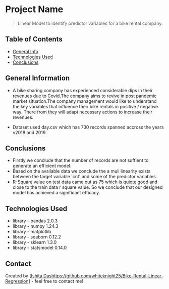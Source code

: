 # Project Name
> Linear Model to identify predictor variables for a bike rental company.


## Table of Contents
* [General Info](#general-information)
* [Technologies Used](#technologies-used)
* [Conclusions](#conclusions)



## General Information
- A bike sharing company has experienced considerable dips in their revenues due to Covid.The company aims to revive in post pandemic market situation.The company management would  like to understand the key variables that influence their bike rentals in positive / negative way. There from they will adapt necessary actions to increase their revenues.

- Dataset used day.csv which has 730 records spanned accross the years v2018 and 2019.


## Conclusions
- Firstly we conclude that the number of records are not suffient to generate an efficient model.
- Based on the available data we conclude the a muli linearity exists between the target variable 'cnt' and some of the predictor variables.
- R-Square value on test data came out as 75 which is quiote good and close to the train data r square value. So we conclude that our designed model has achieved a significant efficacy.




## Technologies Used
- library - pandas 2.0.3
- library - numpy 1.24.3
- library - matplotlib
- library - seaborn 0.12.2
- library - sklearn 1.3.0
- library - statsmodel 0.14.0



## Contact
Created by [[Ishita Das](https://github.com/whiteknight25/Bike-Rental-Linear-Regression)https://github.com/whiteknight25/Bike-Rental-Linear-Regression] - feel free to contact me!
